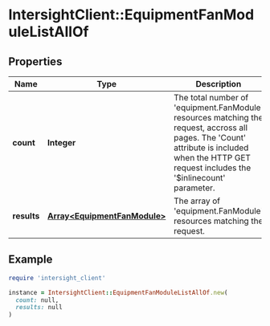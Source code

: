 # IntersightClient::EquipmentFanModuleListAllOf

## Properties

| Name | Type | Description | Notes |
| ---- | ---- | ----------- | ----- |
| **count** | **Integer** | The total number of &#39;equipment.FanModule&#39; resources matching the request, accross all pages. The &#39;Count&#39; attribute is included when the HTTP GET request includes the &#39;$inlinecount&#39; parameter. | [optional] |
| **results** | [**Array&lt;EquipmentFanModule&gt;**](EquipmentFanModule.md) | The array of &#39;equipment.FanModule&#39; resources matching the request. | [optional] |

## Example

```ruby
require 'intersight_client'

instance = IntersightClient::EquipmentFanModuleListAllOf.new(
  count: null,
  results: null
)
```

